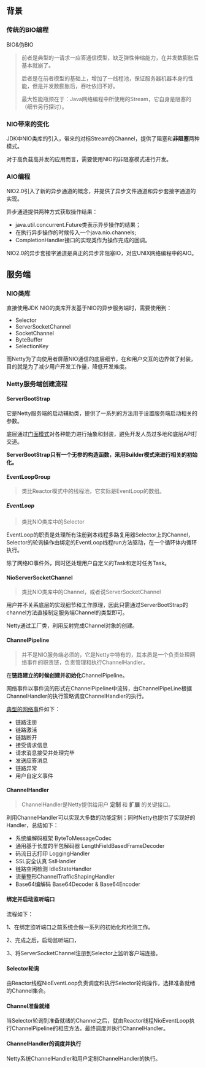 ## 背景

### 传统的BIO编程

BIO&伪BIO 

> 前者是典型的一请求一应答通信模型，缺乏弹性伸缩能力，在并发数膨胀后基本就崩了。
>
> 后者是在前者模型的基础上，增加了一线程池，保证服务器机器本身的性能，但是并发数膨胀后，吞吐依旧不好。
>
> 最大性能瓶颈在于：Java网络编程中所使用的Stream，它自身是阻塞的（细节另行探讨）。



### NIO带来的变化

JDK中NIO类库的引入，带来的对标Stream的Channel，提供了阻塞和**非阻塞**两种模式。

对于高负载高并发的应用而言，需要使用NIO的非阻塞模式进行开发。



### AIO编程

NIO2.0引入了新的异步通道的概念，并提供了异步文件通道和异步套接字通道的实现。

异步通道提供两种方式获取操作结果：

* java.util.concurrent.Future类表示异步操作的结果；
* 在执行异步操作的时候传入一个java.nio.channels;
* CompletionHandler接口的实现类作为操作完成的回调。

NIO2.0的异步套接字通道是真正的异步非阻塞IO，对应UNIX网络编程中的AIO。



## 服务端

### NIO类库

直接使用JDK NIO的类库开发基于NIO的异步服务端时，需要使用到：

* Selector
* ServerSocketChannel
* SocketChannel
* ByteBuffer
* SelectionKey

而Netty为了向使用者屏蔽NIO通信的底层细节，在和用户交互的边界做了封装，目的就是为了减少用户开发工作量，降低开发难度。



### Netty服务端创建流程

#### ServerBootStrap

它是Netty服务端的启动辅助类，提供了一系列的方法用于设置服务端启动相关的参数。

底层通过<u>门面模式</u>对各种能力进行抽象和封装，避免开发人员过多地和底层API打交道。

**ServerBootStrap只有一个无参的构造函数，采用Builder模式来进行相关的初始化。**



#### EventLoopGroup

> 类比Reactor模式中的线程池，它实际是EventLoop的数组。

##### EventLoop

> 类比NIO类库中的Selector

EventLoop的职责是处理所有注册到本线程多路复用器Selector上的Channel，Selector的轮询操作由绑定的EventLoop线程run方法驱动，在一个循环体内循环执行。

除了网络IO事件外，同时还处理用户自定义的Task和定时任务Task。

#### NioServerSocketChannel

> 类比NIO类库中的Channel，或者说ServerSocketChannel

用户并不关系底层的实现细节和工作原理，因此只需通过ServerBootStrap的channel方法直接制定服务端Channel的类型即可。

Netty通过工厂类，利用反射完成Channel对象的创建。

#### ChannelPipeline

> 并不是NIO服务端必须的，它是Netty中特有的，其本质是一个负责处理网络事件的职责链，负责管理和执行ChannelHandler。

在**链路建立的时候创建并初始化**ChannelPipeline。

网络事件以事件流的形式在ChannelPipeline中流转，由ChannelPipeLine根据ChannelHandler的执行策略调度ChannelHandler的执行。

<u>典型的网络事</u>件如下：

* 链路注册
* 链路激活
* 链路断开
* 接受请求信息
* 请求消息接受并处理完毕
* 发送应答消息
* 链路异常
* 用户自定义事件

#### ChannelHandler

> ChannelHandler是Netty提供给用户 **定制** 和 **扩展** 的关键接口。

利用ChannelHandler可以实现大多数的功能定制；同时Netty也提供了实现好的Handler，总结如下：

* 系统编解码框架 ByteToMessageCodec
* 通用基于长度的半包解码器 LengthFieldBasedFrameDecoder
* 码流日志打印 LoggingHandler
* SSL安全认真 SslHandler
* 链路空闲检测 IdleStateHandler
* 流量整形ChannelTrafficShapingHandler
* Base64编解码 Base64Decoder & Base64Encoder

#### 绑定并启动监听端口

流程如下：

1、在绑定监听端口之前系统会做一系列的初始化和检测工作。

2、完成之后，启动监听端口，

3、将ServerSocketChannel注册到Selector上监听客户端连接。

#### Selector轮询

由Reactor线程NioEventLoop负责调度和执行Selector轮询操作，选择准备就绪的Channel集合。

#### Channel准备就绪

当Selector轮询到准备就绪的Channel之后，就由Reactor线程NioEventLoop执行ChannelPipeline的相应方法，最终调度并执行ChannelHandler。

#### ChannelHandler的调度并执行

Netty系统ChannelHandler和用户定制ChannelHandler的执行。



